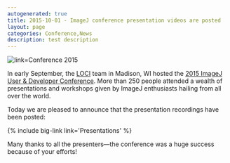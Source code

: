 ```yaml
---
autogenerated: true
title: 2015-10-01 - ImageJ conference presentation videos are posted
layout: page
categories: Conference,News
description: test description
---
```


![ link=Conference 2015](/media/Imagej-conference-2015.jpg " link=Conference 2015")

In early September, the [LOCI](/orgs/loci) team in Madison, WI hosted the [2015 ImageJ User & Developer Conference](/events/Conference_2015). More than 250 people attended a wealth of presentations and workshops given by ImageJ enthusiasts hailing from all over the world.

Today we are pleased to announce that the presentation recordings have been posted:

{% include big-link link='Presentations' %}

Many thanks to all the presenters—the conference was a huge success because of your efforts!

 
